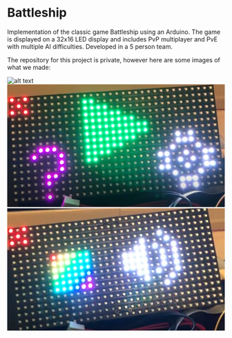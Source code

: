 # Battleship

Implementation of the classic game Battleship using an Arduino. The game is displayed on a 32x16 LED display and includes PvP multiplayer and PvE with multiple AI difficulties. Developed in a 5 person team.

The repository for this project is private, however here are some images of what we made:

![alt text](https://github.com/Alex-Hyde/Alex-Hyde.github.io/blob/main/ProjectImages/Battleship/1.png?raw=true)
![alt text](https://github.com/Alex-Hyde/Alex-Hyde.github.io/blob/main/ProjectImages/Battleship/2.PNG?raw=true)
![alt text](https://github.com/Alex-Hyde/Alex-Hyde.github.io/blob/main/ProjectImages/Battleship/3.PNG?raw=true)
